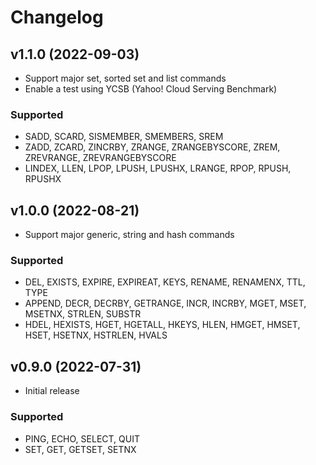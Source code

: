# Changelog

## v1.1.0 (2022-09-03)
- Support major set, sorted set and list commands
- Enable a test using YCSB (Yahoo! Cloud Serving Benchmark)
###  Supported
- SADD, SCARD, SISMEMBER, SMEMBERS, SREM
- ZADD, ZCARD, ZINCRBY, ZRANGE, ZRANGEBYSCORE, ZREM, ZREVRANGE, ZREVRANGEBYSCORE
- LINDEX, LLEN, LPOP, LPUSH, LPUSHX, LRANGE, RPOP, RPUSH, RPUSHX

## v1.0.0 (2022-08-21)
- Support major generic, string and hash commands
###  Supported
- DEL, EXISTS, EXPIRE, EXPIREAT, KEYS, RENAME, RENAMENX, TTL, TYPE
- APPEND, DECR, DECRBY, GETRANGE, INCR, INCRBY, MGET, MSET, MSETNX, STRLEN, SUBSTR
- HDEL, HEXISTS, HGET, HGETALL, HKEYS, HLEN, HMGET, HMSET, HSET, HSETNX, HSTRLEN, HVALS

## v0.9.0 (2022-07-31)
- Initial release  
###  Supported
- PING, ECHO, SELECT, QUIT
- SET, GET, GETSET, SETNX
